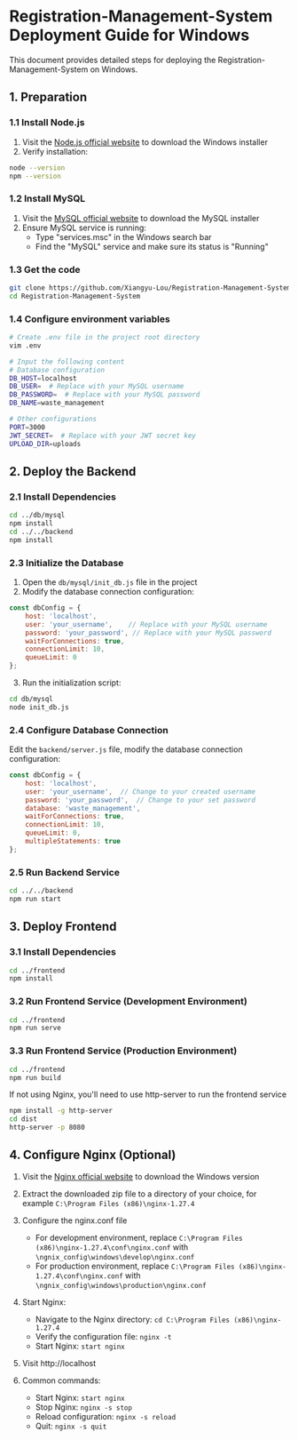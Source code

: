 # Registration-Management-System Deployment Guide for Windows

This document provides detailed steps for deploying the Registration-Management-System on Windows.

## 1. Preparation

### 1.1 Install Node.js

1. Visit the [Node.js official website](https://nodejs.org/) to download the Windows installer
2. Verify installation:
```bash
node --version
npm --version
```

### 1.2 Install MySQL

1. Visit the [MySQL official website](https://dev.mysql.com/downloads/installer/) to download the MySQL installer
2. Ensure MySQL service is running:
   - Type "services.msc" in the Windows search bar
   - Find the "MySQL" service and make sure its status is "Running"

### 1.3 Get the code
```bash
git clone https://github.com/Xiangyu-Lou/Registration-Management-System.git
cd Registration-Management-System
```

### 1.4 Configure environment variables

```bash
# Create .env file in the project root directory
vim .env

# Input the following content
# Database configuration
DB_HOST=localhost
DB_USER=  # Replace with your MySQL username
DB_PASSWORD=  # Replace with your MySQL password
DB_NAME=waste_management

# Other configurations
PORT=3000
JWT_SECRET=  # Replace with your JWT secret key
UPLOAD_DIR=uploads 
```

## 2. Deploy the Backend

### 2.1 Install Dependencies

```bash
cd ../db/mysql
npm install
cd ../../backend
npm install
```

### 2.3 Initialize the Database

1. Open the `db/mysql/init_db.js` file in the project
2. Modify the database connection configuration:
```javascript
const dbConfig = {
    host: 'localhost',
    user: 'your_username',    // Replace with your MySQL username
    password: 'your_password', // Replace with your MySQL password
    waitForConnections: true,
    connectionLimit: 10,
    queueLimit: 0
};
```
3. Run the initialization script:
```bash
cd db/mysql
node init_db.js
```

### 2.4 Configure Database Connection

Edit the `backend/server.js` file, modify the database connection configuration:
```javascript
const dbConfig = {
    host: 'localhost',
    user: 'your_username',  // Change to your created username
    password: 'your_password',  // Change to your set password
    database: 'waste_management',
    waitForConnections: true,
    connectionLimit: 10,
    queueLimit: 0,
    multipleStatements: true
};
```

### 2.5 Run Backend Service
```bash
cd ../../backend
npm run start
```

## 3. Deploy Frontend

### 3.1 Install Dependencies
```bash
cd ../frontend
npm install
```

### 3.2 Run Frontend Service (Development Environment)
```bash
cd ../frontend
npm run serve
```

### 3.3 Run Frontend Service (Production Environment)
```bash
cd ../frontend
npm run build
```
If not using Nginx, you'll need to use http-server to run the frontend service
```bash
npm install -g http-server
cd dist
http-server -p 8080
```

## 4. Configure Nginx (Optional)

1. Visit the [Nginx official website](http://nginx.org/en/download.html) to download the Windows version
2. Extract the downloaded zip file to a directory of your choice, for example `C:\Program Files (x86)\nginx-1.27.4`
3. Configure the nginx.conf file
   - For development environment, replace `C:\Program Files (x86)\nginx-1.27.4\conf\nginx.conf` with `\ngnix_config\windows\develop\nginx.conf`
   - For production environment, replace `C:\Program Files (x86)\nginx-1.27.4\conf\nginx.conf` with `\ngnix_config\windows\production\nginx.conf`

4. Start Nginx:
   - Navigate to the Nginx directory: `cd C:\Program Files (x86)\nginx-1.27.4`
   - Verify the configuration file: `nginx -t`
   - Start Nginx: `start nginx`

5. Visit http://localhost

6. Common commands:
   - Start Nginx: `start nginx`
   - Stop Nginx: `nginx -s stop`
   - Reload configuration: `nginx -s reload`
   - Quit: `nginx -s quit`




